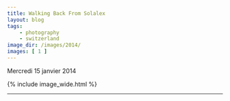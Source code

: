 ```yaml
---
title: Walking Back From Solalex
layout: blog
tags:
    - photography
    - switzerland
image_dir: /images/2014/
images: [ 1 ]
---
```


Mercredi 15 janvier 2014
<br />

{% include image_wide.html %}

<hr />
